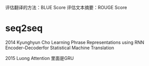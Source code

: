 评估翻译的方法：BLUE Score
评估文本摘要：ROUGE Score

# seq2seq
2014 Kyunghyun Cho  Learning Phrase Representations using RNN Encoder–Decoderfor Statistical Machine Translation

2015 Luong Attention
里面是GRU

